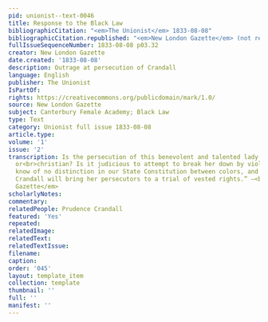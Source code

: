 ```yaml
---
pid: unionist--text-0046
title: Response to the Black Law
bibliographicCitation: "<em>The Unionist</em> 1833-08-08"
bibliographicCitation.republished: "<em>New London Gazette</em> (not researched)"
fullIssueSequenceNumber: 1833-08-08 p03.32
creator: New London Gazette
date.created: '1833-08-08'
description: Outrage at persecution of Crandall
language: English
publisher: The Unionist
IsPartOf: 
rights: https://creativecommons.org/publicdomain/mark/1.0/
source: New London Gazette
subject: Canterbury Female Academy; Black Law
type: Text
category: Unionist full issue 1833-08-08
article.type: 
volume: '1'
issue: '2'
transcription: Is the persecution of this benevolent and talented lady either republican
  or<br>christian? Is it judicious to attempt to break her down by violence and insult?<br>We
  know of no distinction in our State Constitution between colors, and we hope<br>Miss
  Crandall will bring her persecutors to a trial of vested rights.” –<br><em>New London
  Gazette</em>
scholarlyNotes: 
commentary: 
relatedPeople: Prudence Crandall
featured: 'Yes'
repeated: 
relatedImage: 
relatedText: 
relatedTextIssue: 
filename: 
caption: 
order: '045'
layout: template_item
collection: template
thumbnail: ''
full: ''
manifest: ''
---
```

